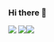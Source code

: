 ### Hi there 👋

<!--
**ShailikaS/ShailikaS** is a ✨ _special_ ✨ repository because its `README.md` (this file) appears on your GitHub profile.

Here are some ideas to get you started:

- 🔭 I’m currently working on ...
- 🌱 I’m currently learning ...
- 👯 I’m looking to collaborate on ...
- 🤔 I’m looking for help with ...
- 💬 Ask me about ...
- 📫 How to reach me: ...
- 😄 Pronouns: ...
- ⚡ Fun fact: ...
-->
<p float="left">

![](http://github-profile-summary-cards.vercel.app/api/cards/profile-details?username=ShailikaS&theme=radical)
![](http://github-profile-summary-cards.vercel.app/api/cards/most-commit-language?username=ShailikaS&theme=radical)![](http://github-profile-summary-cards.vercel.app/api/cards/productive-time?username=ShailikaS&theme=radical&utcOffset=8)
</p>
